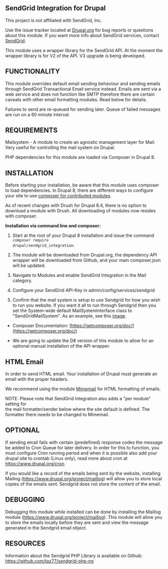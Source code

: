 SendGrid Integration for Drupal
--------------------------------------------------------------------------------
This project is not affiliated with SendGrid, Inc.

Use the issue tracker located at [Drupal.org](https://www.drupal.org/sendgrid_integration)
for bug reports or questions about this module. If you want more info about
SendGrid services, contact [SendGrid](https://sendgrid.com).

This module uses a wrapper library for the SendGrid API. At the moment the
wrapper library is for V2 of the API. V3 upgrade is being developed.

FUNCTIONALITY
--------------------------------------------------------------------------------
This module overrides default email sending behaviour and sending emails through
SendGrid Transactional Email service instead. Emails are sent via a web service
and does not function like SMTP therefore there are certain caveats with other
email formatting modules. Read below for details.

Failures to send are re-queued for sending later. Queue of failed messages are
run on a 60 minute interval.

REQUIREMENTS
--------------------------------------------------------------------------------
Mailsystem - A module to create an agnostic management layer for Mail. Very
useful for controlling the mail system on Drupal.

PHP dependencies for this module are loaded via Composer in Drupal 8.

INSTALLATION
--------------------------------------------------------------------------------
Before starting your installation, be aware that this module uses composer to
load dependencies. In Drupal 8, there are different ways to configure your site
to use [composer for contributed modules](https://www.drupal.org/node/2718229#managing-contributed).

As of recent changes with Drush for Drupal 8.4, there is no option to download
a module with Drush. All downloading of modules now resides with composer.

**Installation via command line and composer:**

1. Start at the root of your Drupal 8 installation and issue the command
   <code>composer require drupal/sendgrid_integration</code>.

2. The module will be downloaded from Drupal.org, the dependency API wrapper will
   be downloaded from Github, and your main composer.json will be updated.

3. Navigate to Modules and enable SendGrid Integration in the Mail category.

4. Configure your SendGrid API-Key in admin/config/services/sendgrid

5. Confirm that the mail system is setup to use Sendgrid for how you wish to run
   you website. If you want it all to run through Sendgrid then you set the
   System-wide default MailSystemInterface class to "SendGridMailSystem". As an
   example, see this [image](https://www.drupal.org/files/issues/sengrid-integration-mailsystem-settings-example.png).

* Composer Documentation: [https://getcomposer.org/doc/](https://getcomposer.org/doc/)

* We are going to update the D8 version of this module to allow for an optional
manual installation of the API wrapper.

HTML Email
--------------------------------------------------------------------------------
In order to send HTML email. Your installation of Drupal must generate an email
with the proper headers.

We recommend using the module [Mimemail](https://www.drupal.org/project/mimemail)
for HTML formatting of emails.

NOTE: Please note that SendGrid Integration also adds a "per module" setting for\
the mail formatter/sender below where the site default is defined. The formatter 
there needs to be changed to Mimemail.

OPTIONAL
--------------------------------------------------------------------------------
If sending email fails with certain (predefined) response codes the message be
added to Cron Queue for later delivery. In order for this to function, you must
configure Cron running period and when it is possible also add your drupal site
to crontab (Linux only), read more about cron at https://www.drupal.org/cron.

If you would like a record of the emails being sent by the website, installing
Maillog (https://www.drupal.org/project/maillog) will allow you to store local
copies of the emails sent. Sendgrid does not store the content of the email.

DEBUGGING
--------------------------------------------------------------------------------
Debugging this module while installed can be done by installing the Maillog
module (https://www.drupal.org/project/maillog). This module will allow you to
store the emails locally before they are sent and view the message generated
in the Sendgrid email object.

RESOURCES
--------------------------------------------------------------------------------
Information about the Sendgrid PHP Library is available on Github:
https://github.com/taz77/sendgrid-php-ng
